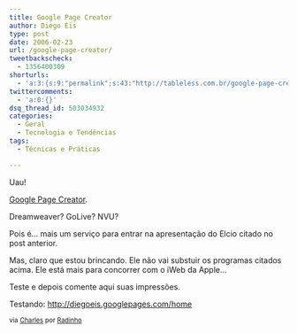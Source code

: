 ```yaml
---
title: Google Page Creator
author: Diego Eis
type: post
date: 2006-02-23
url: /google-page-creator/
tweetbackscheck:
  - 1356400309
shorturls:
  - 'a:3:{s:9:"permalink";s:43:"http://tableless.com.br/google-page-creator";s:7:"tinyurl";s:26:"http://tinyurl.com/3sctdk4";s:4:"isgd";s:19:"http://is.gd/a5RgtP";}'
twittercomments:
  - 'a:0:{}'
dsq_thread_id: 503034932
categories:
  - Geral
  - Tecnologia e Tendências
tags:
  - Técnicas e Práticas

---
```

Uau!
  
[Google Page Creator][1].

Dreamweaver? GoLive? NVU?
  
Pois é&#8230; mais um serviço para entrar na apresentação do Elcio citado no post anterior.
  
Mas, claro que estou brincando. Ele não vai substuir os programas citados acima. Ele está mais para concorrer com o iWeb da Apple&#8230;

Teste e depois comente aqui suas impressões.

Testando: <http://diegoeis.googlepages.com/home>

<small>via <a href="http://charles.pilger.com.br/">Charles</a> por <a href="http://br.groups.yahoo.com/group/radinho/">Radinho</a></small>

 [1]: http://pages.google.com/
